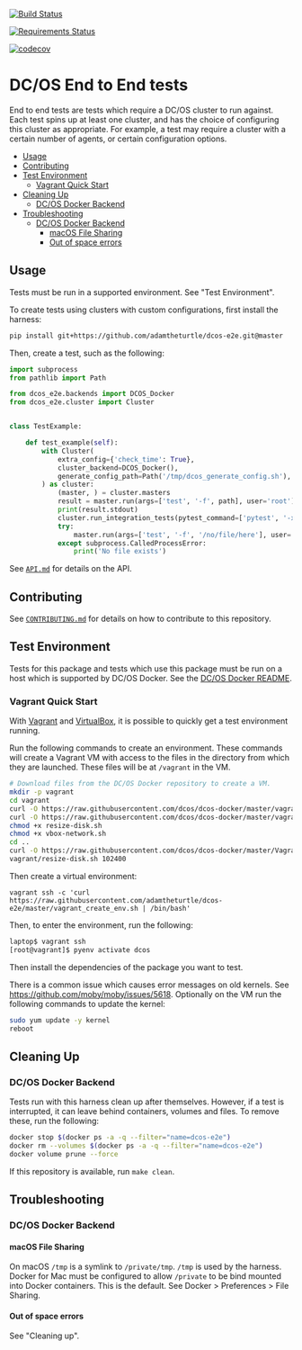 [![Build Status](https://travis-ci.org/adamtheturtle/dcos-e2e.svg?branch=master)](https://travis-ci.org/adamtheturtle/dcos-e2e)

[![Requirements Status](https://requires.io/github/adamtheturtle/dcos-e2e/requirements.svg?branch=master)](https://requires.io/github/adamtheturtle/dcos-e2e/requirements/?branch=master)

[![codecov](https://codecov.io/gh/adamtheturtle/dcos-e2e/branch/master/graph/badge.svg)](https://codecov.io/gh/adamtheturtle/dcos-e2e)

# DC/OS End to End tests

End to end tests are tests which require a DC/OS cluster to run against.
Each test spins up at least one cluster, and has the choice of configuring this cluster as appropriate.
For example, a test may require a cluster with a certain number of agents, or certain configuration options.

<!--lint disable list-item-indent-->
<!--lint disable list-item-bullet-indent-->
<!-- START doctoc generated TOC please keep comment here to allow auto update -->
<!-- DON'T EDIT THIS SECTION, INSTEAD RE-RUN doctoc TO UPDATE -->


- [Usage](#usage)
- [Contributing](#contributing)
- [Test Environment](#test-environment)
  - [Vagrant Quick Start](#vagrant-quick-start)
- [Cleaning Up](#cleaning-up)
  - [DC/OS Docker Backend](#dcos-docker-backend)
- [Troubleshooting](#troubleshooting)
  - [DC/OS Docker Backend](#dcos-docker-backend-1)
    - [macOS File Sharing](#macos-file-sharing)
    - [Out of space errors](#out-of-space-errors)

<!-- END doctoc generated TOC please keep comment here to allow auto update -->
<!--lint enable list-item-indent-->
<!--lint enable list-item-bullet-indent-->

## Usage

Tests must be run in a supported environment.
See "Test Environment".

To create tests using clusters with custom configurations, first install the harness:

```sh
pip install git+https://github.com/adamtheturtle/dcos-e2e.git@master
```

Then, create a test, such as the following:

```python
import subprocess
from pathlib import Path

from dcos_e2e.backends import DCOS_Docker
from dcos_e2e.cluster import Cluster


class TestExample:

    def test_example(self):
        with Cluster(
            extra_config={'check_time': True},
            cluster_backend=DCOS_Docker(),
            generate_config_path=Path('/tmp/dcos_generate_config.sh'),
        ) as cluster:
            (master, ) = cluster.masters
            result = master.run(args=['test', '-f', path], user='root')
            print(result.stdout)
            cluster.run_integration_tests(pytest_command=['pytest', '-x', 'test_tls.py'])
            try:
                master.run(args=['test', '-f', '/no/file/here'], user='root')
            except subprocess.CalledProcessError:
                print('No file exists')
```

See [`API.md`](./API.md) for details on the API.

## Contributing

See [`CONTRIBUTING.md`](./CONTRIBUTING.md) for details on how to contribute to this repository.

## Test Environment

Tests for this package and tests which use this package must be run on a host which is supported by DC/OS Docker.
See the [DC/OS Docker README](https://github.com/dcos/dcos-docker/blob/master/README.md).

### Vagrant Quick Start

With [Vagrant](https://www.vagrantup.com) and [VirtualBox](https://www.virtualbox.org/wiki/Downloads), it is possible to quickly get a test environment running.

Run the following commands to create an environment.
These commands will create a Vagrant VM with access to the files in the
directory from which they are launched.
These files will be at `/vagrant` in the VM.

```sh
# Download files from the DC/OS Docker repository to create a VM.
mkdir -p vagrant
cd vagrant
curl -O https://raw.githubusercontent.com/dcos/dcos-docker/master/vagrant/resize-disk.sh
curl -O https://raw.githubusercontent.com/dcos/dcos-docker/master/vagrant/vbox-network.sh
chmod +x resize-disk.sh
chmod +x vbox-network.sh
cd ..
curl -O https://raw.githubusercontent.com/dcos/dcos-docker/master/Vagrantfile
vagrant/resize-disk.sh 102400
```

Then create a virtual environment:

```
vagrant ssh -c 'curl https://raw.githubusercontent.com/adamtheturtle/dcos-e2e/master/vagrant_create_env.sh | /bin/bash'
```

Then, to enter the environment, run the following:

```sh
laptop$ vagrant ssh
[root@vagrant]$ pyenv activate dcos
```

Then install the dependencies of the package you want to test.

There is a common issue which causes error messages on old kernels.
See  <https://github.com/moby/moby/issues/5618>.
Optionally on the VM run the following commands to update the kernel:

```sh
sudo yum update -y kernel
reboot
```

## Cleaning Up

### DC/OS Docker Backend

Tests run with this harness clean up after themselves.
However, if a test is interrupted, it can leave behind containers, volumes and files.
To remove these, run the following:

```sh
docker stop $(docker ps -a -q --filter="name=dcos-e2e")
docker rm --volumes $(docker ps -a -q --filter="name=dcos-e2e")
docker volume prune --force
```

If this repository is available, run `make clean`.

## Troubleshooting

### DC/OS Docker Backend

#### macOS File Sharing

On macOS `/tmp` is a symlink to `/private/tmp`.
`/tmp` is used by the harness.
Docker for Mac must be configured to allow `/private` to be bind mounted into Docker containers.
This is the default.
See Docker > Preferences > File Sharing.

#### Out of space errors

See "Cleaning up".
